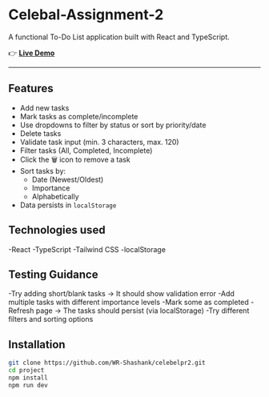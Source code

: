 # Celebal-Assignment-2

A functional To-Do List application built with React and TypeScript.

👉 **[Live Demo](https://celebelpr2.vercel.app/)** 

---

## Features

- Add new tasks
- Mark tasks as complete/incomplete
- Use dropdowns to filter by status or sort by priority/date
- Delete tasks
- Validate task input (min. 3 characters, max. 120)
- Filter tasks (All, Completed, Incomplete)
- Click the 🗑️ icon to remove a task
- Sort tasks by:
  - Date (Newest/Oldest)
  - Importance
  - Alphabetically
- Data persists in `localStorage`

## Technologies used 

-React
-TypeScript
-Tailwind CSS
-localStorage

## Testing Guidance

-Try adding short/blank tasks → It should show validation error
-Add multiple tasks with different importance levels
-Mark some as completed
-Refresh page → The tasks should persist (via localStorage)
-Try different filters and sorting options



## Installation

```bash
git clone https://github.com/WR-Shashank/celebelpr2.git
cd project
npm install
npm run dev
```


